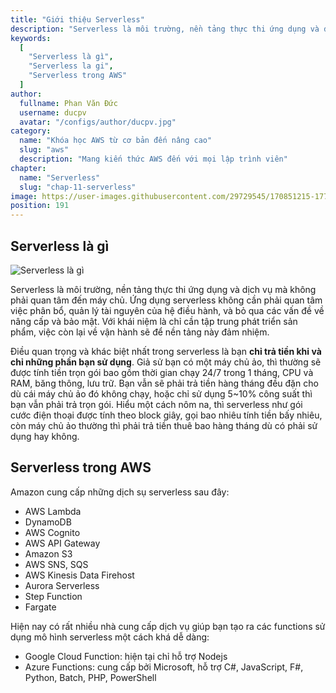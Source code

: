 ```yaml
---
title: "Giới thiệu Serverless"
description: "Serverless là môi trường, nền tảng thực thi ứng dụng và dịch vụ mà không phải quan tâm đến máy chủ. Ứng dụng serverless không cần phải quan tâm việc phân bổ, quản lý tài nguyên của hệ điều hành, và bỏ qua các vấn đề về nâng cấp và bảo mật. Với khái niệm là chỉ cần tập trung phát triển sản phẩm, việc còn lại về vận hành sẽ để nền tảng này đảm nhiệm."
keywords:
  [
    "Serverless là gì",
    "Serverless la gi",
    "Serverless trong AWS"
  ]
author:
  fullname: Phan Văn Đức
  username: ducpv
  avatar: "/configs/author/ducpv.jpg"
category:
  name: "Khóa học AWS từ cơ bản đến nâng cao"
  slug: "aws"
  description: "Mang kiến thức AWS đến với mọi lập trình viên"
chapter:
  name: "Serverless"
  slug: "chap-11-serverless"
image: https://user-images.githubusercontent.com/29729545/170851215-177f86f6-61f6-473a-a3a8-cf2d1888645c.png
position: 191
---
```


## Serverless là gì

![Serverless là gì](https://user-images.githubusercontent.com/29729545/170851215-177f86f6-61f6-473a-a3a8-cf2d1888645c.png)

Serverless là môi trường, nền tảng thực thi ứng dụng và dịch vụ mà không phải quan tâm đến máy chủ. Ứng dụng serverless không cần phải quan tâm việc phân bổ, quản lý tài nguyên của hệ điều hành, và bỏ qua các vấn đề về nâng cấp và bảo mật. Với khái niệm là chỉ cần tập trung phát triển sản phẩm, việc còn lại về vận hành sẽ để nền tảng này đảm nhiệm.

Điều quan trọng và khác biệt nhất trong serverless là bạn **chỉ trả tiền khi và chỉ những phần bạn sử dụng**. Giả sử bạn có một máy chủ ảo, thì thường sẽ được tính tiền trọn gói bao gồm thời gian chạy 24/7 trong 1 tháng, CPU và RAM, băng thông, lưu trữ. Bạn vẫn sẽ phải trả tiền hàng tháng đều đặn cho dù cái máy chủ ảo đó không chạy, hoặc chỉ sử dụng 5~10% công suất thì bạn vẫn phải trả trọn gói. Hiểu một cách nôm na, thì serverless như gói cước điện thoại được tính theo block giây, gọi bao nhiêu tính tiền bấy nhiêu, còn máy chủ ảo thường thì phải trả tiền thuê bao hàng tháng dù có phải sử dụng hay không.

## Serverless trong AWS

Amazon cung cấp những dịch sụ serverless sau đây:

- AWS Lambda
- DynamoDB
- AWS Cognito
- AWS API Gateway
- Amazon S3
- AWS SNS, SQS
- AWS Kinesis Data Firehost
- Aurora Serverless
- Step Function
- Fargate

Hiện nay có rất nhiều nhà cung cấp dịch vụ giúp bạn tạo ra các functions sử dụng mô hình serverless một cách khá dễ dàng:

- Google Cloud Function: hiện tại chỉ hỗ trợ Nodejs
- Azure Functions: cung cấp bởi Microsoft, hỗ trợ C#, JavaScript, F#, Python, Batch, PHP, PowerShell
